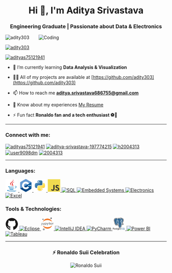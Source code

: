 <h1 align="center">Hi 👋, I'm Aditya Srivastava</h1>
<h3 align="center">Engineering Graduate | Passionate about Data & Electronics</h3>

<img align="right" alt="Coding" width="400" src="https://media0.giphy.com/media/v1.Y2lkPTc5MGI3NjExbGNlbHR6M2djOHN0cHRraml6ZmdiMXN1ZW11bWo3eGFlZThibG1heCZlcD12MV9pbnRlcm5hbF9naWZfYnlfaWQmY3Q9Zw/bGgsc5mWoryfgKBx1u/giphy.gif">

<p align="left"> <img src="https://komarev.com/ghpvc/?username=adity303&label=Profile%20views&color=0e75b6&style=flat" alt="adity303" /> </p>

<p align="left"> <a href="https://github.com/ryo-ma/github-profile-trophy"><img src="https://github-profile-trophy.vercel.app/?username=adity303" alt="adity303" /></a> </p>

<p align="left"> <a href="https://twitter.com/adityas75121941" target="blank"><img src="https://img.shields.io/twitter/follow/adityas75121941?logo=twitter&style=for-the-badge" alt="adityas75121941" /></a> </p>

- 🌱 I’m currently learning **Data Analysis & Visualization**

- 👨‍💻 All of my projects are available at [https://github.com/adity303](https://github.com/adity303)

- 📫 How to reach me **aditya.srivastava686755@gmail.com**

- 📄 Know about my experiences [My Resume](https://drive.google.com/file/d/1NiAqxSiWGvaiQJF2xXSvGchIoQgki7OR/view?usp=drive_link)

- ⚡ Fun fact **Ronaldo fan and a tech enthusiast ⚽🚀**

---

<h3 align="left">Connect with me:</h3>
<p align="left">
<a href="https://twitter.com/adityas75121941" target="blank"><img align="center" src="https://raw.githubusercontent.com/rahuldkjain/github-profile-readme-generator/master/src/images/icons/Social/twitter.svg" alt="adityas75121941" height="30" width="40" /></a>
<a href="https://linkedin.com/in/aditya-srivastava-197774215" target="blank"><img align="center" src="https://raw.githubusercontent.com/rahuldkjain/github-profile-readme-generator/master/src/images/icons/Social/linked-in-alt.svg" alt="aditya-srivastava-197774215" height="30" width="40" /></a>
<a href="https://www.hackerrank.com/h2004313" target="blank"><img align="center" src="https://raw.githubusercontent.com/rahuldkjain/github-profile-readme-generator/master/src/images/icons/Social/hackerrank.svg" alt="h2004313" height="30" width="40" /></a>
<a href="https://www.leetcode.com/user9098dm" target="blank"><img align="center" src="https://raw.githubusercontent.com/rahuldkjain/github-profile-readme-generator/master/src/images/icons/Social/leet-code.svg" alt="user9098dm" height="30" width="40" /></a>
<a href="https://auth.geeksforgeeks.org/user/2004313" target="blank"><img align="center" src="https://raw.githubusercontent.com/rahuldkjain/github-profile-readme-generator/master/src/images/icons/Social/geeks-for-geeks.svg" alt="2004313" height="30" width="40" /></a>
</p>

---

<h3 align="left">Languages:</h3>
<p align="left">
<a href="https://www.oracle.com/java/" target="_blank" rel="noreferrer"> <img src="https://raw.githubusercontent.com/devicons/devicon/master/icons/java/java-original.svg" alt="Java" width="40" height="40"/> </a>
<a href="https://www.w3schools.com/cpp/" target="_blank" rel="noreferrer"> <img src="https://raw.githubusercontent.com/devicons/devicon/master/icons/cplusplus/cplusplus-original.svg" alt="C++" width="40" height="40"/> </a>
<a href="https://www.python.org/" target="_blank" rel="noreferrer"> <img src="https://raw.githubusercontent.com/devicons/devicon/master/icons/python/python-original.svg" alt="Python" width="40" height="40"/> </a>
<a href="https://developer.mozilla.org/en-US/docs/Web/JavaScript" target="_blank" rel="noreferrer"> <img src="https://raw.githubusercontent.com/devicons/devicon/master/icons/javascript/javascript-original.svg" alt="JavaScript" width="40" height="40"/> </a>
<a href="https://www.w3schools.com/sql/" target="_blank" rel="noreferrer"> <img src="https://cdn-icons-png.flaticon.com/512/337/337947.png" alt="SQL" width="40" height="40"/> </a>
<a href="#" target="_blank" rel="noreferrer"> <img src="https://cdn-icons-png.flaticon.com/512/1022/1022266.png" alt="Embedded Systems" width="40" height="40"/> </a>
<a href="#" target="_blank" rel="noreferrer"> <img src="https://cdn-icons-png.flaticon.com/512/1965/1965700.png" alt="Electronics" width="40" height="40"/> </a>
<a href="https://www.microsoft.com/en-us/microsoft-365/excel" target="_blank" rel="noreferrer"> <img src="https://upload.wikimedia.org/wikipedia/commons/8/86/Microsoft_Excel_2013_logo.svg" alt="Excel" width="40" height="40"/> </a>
</p>

<h3 align="left">Tools & Technologies:</h3>
<p align="left">
<a href="https://github.com/" target="_blank" rel="noreferrer"> <img src="https://raw.githubusercontent.com/devicons/devicon/master/icons/github/github-original.svg" alt="GitHub" width="40" height="40"/> </a>
<a href="https://www.eclipse.org/" target="_blank" rel="noreferrer"> <img src="https://cdn.worldvectorlogo.com/logos/eclipse-11.svg" alt="Eclipse" width="40" height="40"/> </a>
<a href="https://jupyter.org/" target="_blank" rel="noreferrer"> <img src="https://raw.githubusercontent.com/devicons/devicon/master/icons/jupyter/jupyter-original-wordmark.svg" alt="Jupyter" width="40" height="40"/> </a>
<a href="https://www.jetbrains.com/idea/" target="_blank" rel="noreferrer"> <img src="https://upload.wikimedia.org/wikipedia/commons/9/9c/IntelliJ_IDEA_Icon.svg" alt="IntelliJ IDEA" width="40" height="40"/> </a>
<a href="https://www.jetbrains.com/pycharm/" target="_blank" rel="noreferrer"> <img src="https://upload.wikimedia.org/wikipedia/commons/a/a1/PyCharm_Icon.svg" alt="PyCharm" width="40" height="40"/> </a>
<a href="https://www.postgresql.org/" target="_blank" rel="noreferrer"> <img src="https://raw.githubusercontent.com/devicons/devicon/master/icons/postgresql/postgresql-original-wordmark.svg" alt="PostgreSQL" width="40" height="40"/> </a>
<a href="https://powerbi.microsoft.com/" target="_blank" rel="noreferrer"> <img src="https://www.vectorlogo.zone/logos/microsoft_powerbi/microsoft_powerbi-icon.svg" alt="Power BI" width="40" height="40"/> </a>
<a href="https://www.tableau.com/" target="_blank" rel="noreferrer"> <img src="https://www.vectorlogo.zone/logos/tableau/tableau-icon.svg" alt="Tableau" width="40" height="40"/> </a>
</p>

---

<h3 align="center">⚡ Ronaldo Suii Celebration</h3>
<p align="center">
<img src="https://media3.giphy.com/media/v1.Y2lkPTc5MGI3NjExeW1mZHM1M3B2ZjJ1a245M3ZqeHNvOHFkZ2Y4bjhpOGt0cnE4dDBoZiZlcD12MV9pbnRlcm5hbF9naWZfYnlfaWQmY3Q9Zw/20MnK9KSyq5nMTF7AG/giphy.gif" alt="Ronaldo Suii" width="300"/>
</p>
